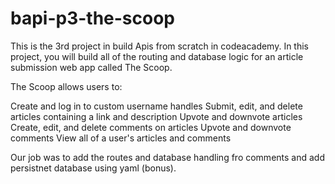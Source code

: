 # bapi-p3-the-scoop

This is the 3rd project in build Apis from scratch in codeacademy.
In this project, you will build all of the routing and database logic for an article submission web app called The Scoop.

The Scoop allows users to:

Create and log in to custom username handles
Submit, edit, and delete articles containing a link and description
Upvote and downvote articles
Create, edit, and delete comments on articles
Upvote and downvote comments
View all of a user's articles and comments

Our job was to add the routes and database handling fro comments and add persistnet database using yaml (bonus).

